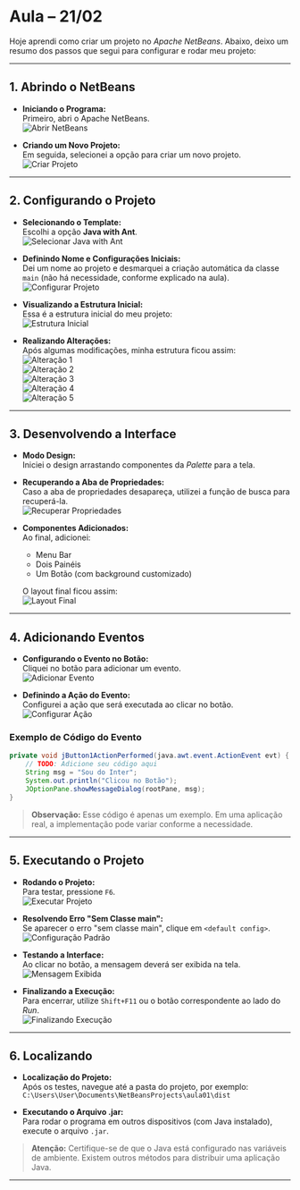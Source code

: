 # Aula – 21/02

Hoje aprendi como criar um projeto no _Apache NetBeans_. Abaixo, deixo um resumo dos passos que segui para configurar e rodar meu projeto:

---

## 1. Abrindo o NetBeans

- **Iniciando o Programa:**  
  Primeiro, abri o Apache NetBeans.  
  ![Abrir NetBeans](img/Aula01/p1.png)

- **Criando um Novo Projeto:**  
  Em seguida, selecionei a opção para criar um novo projeto.  
  ![Criar Projeto](img/Aula01/p2.png)

---

## 2. Configurando o Projeto

- **Selecionando o Template:**  
  Escolhi a opção **Java with Ant**.  
  ![Selecionar Java with Ant](img/Aula01/p3.png)

- **Definindo Nome e Configurações Iniciais:**  
  Dei um nome ao projeto e desmarquei a criação automática da classe `main` (não há necessidade, conforme explicado na aula).  
  ![Configurar Projeto](img/Aula01/p4.png)

- **Visualizando a Estrutura Inicial:**  
  Essa é a estrutura inicial do meu projeto:  
  ![Estrutura Inicial](img/Aula01/p5.png)

- **Realizando Alterações:**  
  Após algumas modificações, minha estrutura ficou assim:  
  ![Alteração 1](img/Aula01/p6.png)  
  ![Alteração 2](img/Aula01/p7.png)  
  ![Alteração 3](img/Aula01/p8.png)  
  ![Alteração 4](img/Aula01/p9.png)  
  ![Alteração 5](img/Aula01/p10.png)

---

## 3. Desenvolvendo a Interface

- **Modo Design:**  
  Iniciei o design arrastando componentes da _Palette_ para a tela.

- **Recuperando a Aba de Propriedades:**  
  Caso a aba de propriedades desapareça, utilizei a função de busca para recuperá-la.  
  ![Recuperar Propriedades](img/Aula01/p11.png)

- **Componentes Adicionados:**  
  Ao final, adicionei:

  - Menu Bar
  - Dois Painéis
  - Um Botão (com background customizado)

  O layout final ficou assim:  
  ![Layout Final](img/Aula01/p12.png)

---

## 4. Adicionando Eventos

- **Configurando o Evento no Botão:**  
  Cliquei no botão para adicionar um evento.  
  ![Adicionar Evento](img/Aula01/p13.png)

- **Definindo a Ação do Evento:**  
  Configurei a ação que será executada ao clicar no botão.  
  ![Configurar Ação](img/Aula01/p14.png)

### Exemplo de Código do Evento

```java
private void jButton1ActionPerformed(java.awt.event.ActionEvent evt) {
    // TODO: Adicione seu código aqui
    String msg = "Sou do Inter";
    System.out.println("Clicou no Botão");
    JOptionPane.showMessageDialog(rootPane, msg);
}
```

> **Observação:** Esse código é apenas um exemplo. Em uma aplicação real, a implementação pode variar conforme a necessidade.

---

## 5. Executando o Projeto

- **Rodando o Projeto:**  
  Para testar, pressione `F6`.  
  ![Executar Projeto](img/Aula01/p15.png)

- **Resolvendo Erro "Sem Classe main":**  
  Se aparecer o erro "sem classe main", clique em `<default config>`.
  ![Configuração Padrão](img/Aula01/p16.png)

- **Testando a Interface:**  
  Ao clicar no botão, a mensagem deverá ser exibida na tela.  
  ![Mensagem Exibida](img/Aula01/p17.png)

- **Finalizando a Execução:**  
  Para encerrar, utilize `Shift+F11` ou o botão correspondente ao lado do _Run_.  
  ![Finalizando Execução](img/Aula01/p18.png)

---

## 6. Localizando

- **Localização do Projeto:**  
  Após os testes, navegue até a pasta do projeto, por exemplo:
  `C:\Users\User\Documents\NetBeansProjects\aula01\dist`

- **Executando o Arquivo .jar:**  
  Para rodar o programa em outros dispositivos (com Java instalado), execute o arquivo `.jar`.

> **Atenção:** Certifique-se de que o Java está configurado nas variáveis de ambiente. Existem outros métodos para distribuir uma aplicação Java.

---
